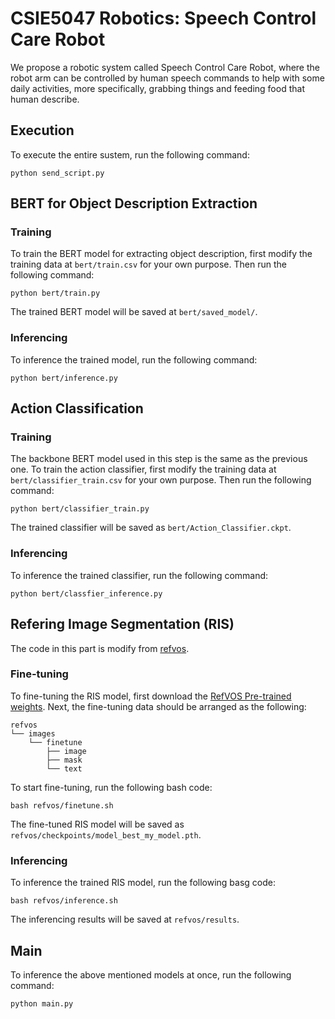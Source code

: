 # CSIE5047 Robotics: Speech Control Care Robot
We propose a robotic system called Speech Control Care Robot, where the robot arm can be controlled by human speech commands to help with some daily activities, more specifically, grabbing things and feeding food that human describe.

## Execution
To execute the entire sustem, run the following command:
    
    python send_script.py

## BERT for Object Description Extraction
### Training
To train the BERT model for extracting object description, first modify the training data at `bert/train.csv` for your own purpose. Then run the following command:
    
    python bert/train.py

The trained BERT model will be saved at `bert/saved_model/`.

### Inferencing
To inference the trained model, run the following command:
    
    python bert/inference.py

## Action Classification
### Training
The backbone BERT model used in this step is the same as the previous one. To train the action classifier, first modify the training data at `bert/classifier_train.csv` for your own purpose. Then run the following command:
    
    python bert/classifier_train.py

The trained classifier will be saved as `bert/Action_Classifier.ckpt`.

### Inferencing
To inference the trained classifier, run the following command:
    
    python bert/classfier_inference.py

## Refering Image Segmentation (RIS)
The code in this part is modify from [refvos](https://github.com/miriambellver/refvos).
### Fine-tuning
To fine-tuning the RIS model, first download the [RefVOS Pre-trained weights](https://github.com/miriambellver/refvos). Next, the fine-tuning data should be arranged as the following:
```
refvos
└── images
    └── finetune
        ├── image
        ├── mask
        └── text
```
To start fine-tuning, run the following bash code:

    bash refvos/finetune.sh

The fine-tuned RIS model will be saved as `refvos/checkpoints/model_best_my_model.pth`.

### Inferencing
To inference the trained RIS model, run the following basg code:
    
    bash refvos/inference.sh
    
The inferencing results will be saved at `refvos/results`.

## Main
To inference the above mentioned models at once, run the following command:
    
    python main.py

    
    

